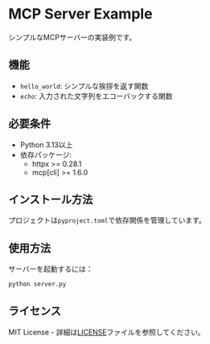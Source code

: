# MCP Server Example

シンプルなMCPサーバーの実装例です。

## 機能

- `hello_world`: シンプルな挨拶を返す関数
- `echo`: 入力された文字列をエコーバックする関数

## 必要条件

- Python 3.13以上
- 依存パッケージ:
  - httpx >= 0.28.1
  - mcp[cli] >= 1.6.0

## インストール方法

プロジェクトは`pyproject.toml`で依存関係を管理しています。


## 使用方法

サーバーを起動するには：

```bash
python server.py
```

## ライセンス

MIT License - 詳細は[LICENSE](LICENSE)ファイルを参照してください。

